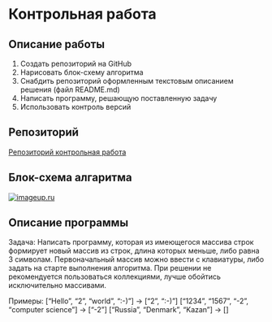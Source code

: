 # Контрольная работа


## Описание работы

1. Создать репозиторий на GitHub
2. Нарисовать блок-схему алгоритма
3. Снабдить репозиторий оформленным текстовым описанием решения (файл README.md)
4. Написать программу, решающую поставленную задачу
5. Использовать контроль версий


## Репозиторий

[Репозиторий контрольная работа](https://github.com/RaZeFon/Control_work "Ссылка на репозиторй")

## Блок-схема алгаритма

[![imageup.ru](https://imageup.ru/img246/4577617/diagramma-bez-nazvaniia-1.jpg)](https://imageup.ru/img246/4577617/diagramma-bez-nazvaniia-1.jpg.html)

## Описание программы

Задача: Написать программу, которая из имеющегося массива строк формирует новый массив из строк, длина которых меньше, либо равна 3 символам. Первоначальный массив можно ввести с клавиатуры, либо задать на старте выполнения алгоритма. При решении не рекомендуется пользоваться коллекциями, лучше обойтись исключительно массивами.


Примеры:
[“Hello”, “2”, “world”, “:-)”] → [“2”, “:-)”]
[“1234”, “1567”, “-2”, “computer science”] → [“-2”]
[“Russia”, “Denmark”, “Kazan”] → []


